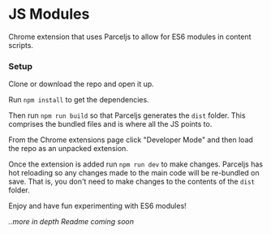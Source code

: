 # JS Modules
Chrome extension that uses Parceljs to allow for ES6 modules in content scripts.

### Setup

Clone or download the repo and open it up.

Run `npm install` to get the dependencies.

Then run `npm run build` so that Parceljs generates the `dist` folder. This comprises the bundled files and is where all the JS points to.

From the Chrome extensions page click "Developer Mode" and then load the repo as an unpacked extension.

Once the extension is added run `npm run dev` to make changes. Parceljs has hot reloading so any changes made to the main code will be re-bundled on save. That is, you don't need to make changes to the contents of the `dist` folder.

Enjoy and have fun experimenting with ES6 modules!
  
  
  
*..more in depth Readme coming soon*
